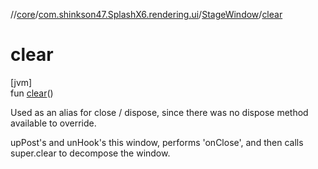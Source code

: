 //[core](../../../index.md)/[com.shinkson47.SplashX6.rendering.ui](../index.md)/[StageWindow](index.md)/[clear](clear.md)

# clear

[jvm]\
fun [clear](clear.md)()

Used as an alias for close / dispose, since there was no dispose method available to override. 

 upPost's and unHook's this window, performs 'onClose', and then calls super.clear to decompose the window.
